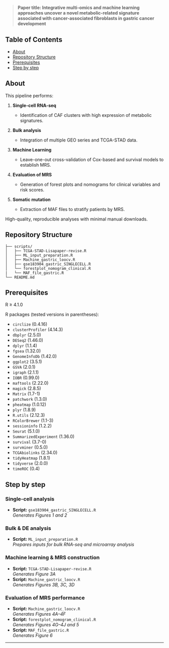 # <Integrative multi-omics and machine learning approaches uncover a novel metabolic-related signature associated with cancer-associated fibroblasts in gastric cancer development>

> **Paper title: Integrative multi-omics and machine learning approaches uncover a novel metabolic-related signature associated with cancer-associated fibroblasts in gastric cancer development** 



## Table of Contents

- [About](#about)  
- [Repository Structure](#repository-structure)  
- [Prerequisites](#prerequisites)   
- [Step by step](#step-by-step)



## About

This pipeline performs:

1. **Single-cell RNA-seq**  
   - Identification of CAF clusters with high expression of metabolic signatures.

2. **Bulk analysis**  
   - Integration of multiple GEO series and TCGA-STAD data.

3. **Machine Learning**  
   - Leave-one-out cross-validation of Cox-based and survival models to establish MRS.

4. **Evaluation of MRS**  
   - Generation of forest plots and nomograms for clinical variables and risk scores.

5. **Somatic mutation**  
   - Extraction of MAF files to stratify patients by MRS.


High-quality, reproducible analyses with minimal manual downloads.




##  Repository Structure

```text
├── scripts/
│   ├── TCGA-STAD-Lisapaper-revise.R
│   ├── ML_input_preparation.R
│   ├── Machine_gastric_loocv.R
│   ├── gse183904_gastric_SINGLECELL.R
│   └── forestplot_nomogram_clinical.R
|   └── MAF_file_gastric.R
└── README.md
```

##  Prerequisites
R ≥ 4.1.0

R packages (tested versions in parentheses):

- `circlize` (0.4.16)  
- `clusterProfiler` (4.14.3)  
- `dbplyr` (2.5.0)  
- `DESeq2` (1.46.0)  
- `dplyr` (1.1.4)  
- `fgsea` (1.32.0)  
- `GenomeInfoDb` (1.42.0)  
- `ggplot2` (3.5.1)  
- `GSVA` (2.0.1)  
- `igraph` (2.1.1)  
- `IOBR` (0.99.0)  
- `maftools` (2.22.0)  
- `magick` (2.8.5)  
- `Matrix` (1.7-1)  
- `patchwork` (1.3.0)  
- `pheatmap` (1.0.12)  
- `plyr` (1.8.9)  
- `R.utils` (2.12.3)  
- `RColorBrewer` (1.1-3)  
- `sessioninfo` (1.2.2)  
- `Seurat` (5.1.0)  
- `SummarizedExperiment` (1.36.0)  
- `survival` (3.7-0)  
- `survminer` (0.5.0)  
- `TCGAbiolinks` (2.34.0)  
- `tidyHeatmap` (1.8.1)  
- `tidyverse` (2.0.0)  
- `timeROC` (0.4)  


##  Step by step

### Single-cell analysis
- **Script:** `gse183904_gastric_SINGLECELL.R`  
  _Generates Figures 1 and 2_

### Bulk & DE analysis
- **Script:** `ML_input_preparation.R`  
  _Prepares inputs for bulk RNA-seq and microarray analysis_

### Machine learning & MRS construction
- **Script:** `TCGA-STAD-Lisapaper-revise.R`  
  _Generates Figure 3A_
- **Script:** `Machine_gastric_loocv.R`  
  _Generates Figures 3B, 3C, 3D_

### Evaluation of MRS performance
- **Script:** `Machine_gastric_loocv.R`  
  _Generates Figures 4A–4F_
- **Script:** `forestplot_nomogram_clinical.R`  
  _Generates Figures 4G–4J and 5_
- **Script:** `MAF_file_gastric.R`  
  _Generates Figure 6_
---

